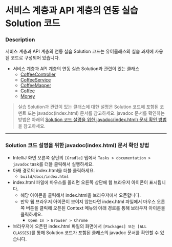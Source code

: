# 서비스 계층과 API 계층의 연동 실습 Solution 코드

### Description
서비스 계층과 API 계층의 연동 실습 Solution 코드는 유어클래스의 실습 과제에 사용된 코드로 구성되어 있습니다.
* 서비스 계층과 API 계층의 연동 실습 Solution과 관련이 있는 클래스
  * [CoffeeController](https://github.com/codestates-seb/be-solution-mapper/blob/a60e492de8a6afaa8826cd13ae232ab184663716/src/main/java/com/codestates/coffee/controller/CoffeeController.java)
  * [CoffeeService](https://github.com/codestates-seb/be-solution-mapper/blob/a60e492de8a6afaa8826cd13ae232ab184663716/src/main/java/com/codestates/coffee/service/CoffeeService.java)
  * [CoffeeMapper](https://github.com/codestates-seb/be-solution-mapper/blob/a60e492de8a6afaa8826cd13ae232ab184663716/src/main/java/com/codestates/coffee/mapper/CoffeeMapper.java)
  * [Coffee](https://github.com/codestates-seb/be-solution-mapper/blob/a60e492de8a6afaa8826cd13ae232ab184663716/src/main/java/com/codestates/coffee/entity/Coffee.java)
  * [Money](https://github.com/codestates-seb/be-solution-mapper/blob/a60e492de8a6afaa8826cd13ae232ab184663716/src/main/java/com/codestates/values/Money.java)
  
> 실습 Solution과 관련이 있는 클래스에 대한 설명은 Solution 코드에 포함된 코멘트 또는 javadoc(index.html) 문서를 참고하세요.
> javadoc 문서를 확인하는 방법은 아래의 [Solution 코드 설명을 위한 javadoc(index.html) 문서 확인 방법]()을 참고하세요.

---

### Solution 코드 설명을 위한 javadoc(index.html) 문서 확인 방법
  * IntelliJ 화면 오른쪽 상단의 `[Gradle]` 탭에서 `Tasks > documentation > javadoc` task를 더블 클릭해서 실행하세요.
  * 아래 경로의 index.html을 더블 클릭하세요.
    * `build/docs/index.html`
  * index.html 파일에 마우스를 올리면 오른쪽 상단에 웹 브라우저 아이콘이 표시됩니다.
    * 해당 아이콘을 클릭해서 index.html을 브라우저에서 오픈합니다.
    * 만약 웹 브라우저 아이콘이 보이지 않는다면 index.html 파일에서 마우스 오른쪽 버튼을 클릭해 오픈된 Context 메뉴의 아래 경로를 통해 브라우저 아이콘을 클릭하세요.
      * `Open In > Browser > Chrome`
  * 브라우저에 오픈된 index.html 파일의 화면에서 `[Packages] 또는 [ALL CLASSES]`를 통해 Solution 코드가 포함된 클래스의 javadoc 문서를 확인할 수 있습니다.
